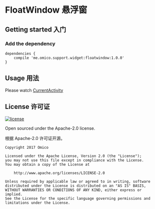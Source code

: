 # FloatWindow 悬浮窗

## Getting started 入门

### Add the dependency

```
dependencies {
    compile 'me.omico.support.widget:floatwindow:1.0.0'
}
```

## Usage 用法

Please watch [CurrentActivity](https://github.com/Omico/CurrentActivity)

## License 许可证

[![license](https://img.shields.io/github/license/Omico/FloatWindow.svg?style=flat-square)](https://github.com/Omico/FloatWindow/blob/master/LICENSE)

Open sourced under the Apache-2.0 license.

根据 Apache-2.0 许可证开源。

```
Copyright 2017 Omico

Licensed under the Apache License, Version 2.0 (the "License");
you may not use this file except in compliance with the License.
You may obtain a copy of the License at

    http://www.apache.org/licenses/LICENSE-2.0

Unless required by applicable law or agreed to in writing, software
distributed under the License is distributed on an "AS IS" BASIS,
WITHOUT WARRANTIES OR CONDITIONS OF ANY KIND, either express or implied.
See the License for the specific language governing permissions and
limitations under the License.
```